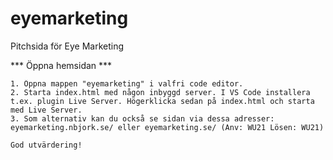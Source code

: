 # eyemarketing
Pitchsida för Eye Marketing

*** Öppna hemsidan ***

    1. Öppna mappen "eyemarketing" i valfri code editor.
    2. Starta index.html med någon inbyggd server. I VS Code installera t.ex. plugin Live Server. Högerklicka sedan på index.html och starta med Live Server.
    3. Som alternativ kan du också se sidan via dessa adresser:
    eyemarketing.nbjork.se/ eller eyemarketing.se/ (Anv: WU21 Lösen: WU21)

    God utvärdering!

